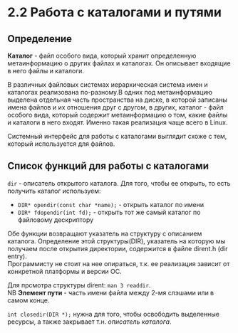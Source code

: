 # 2.2 Работа с каталогами и путями
## Определение

**Каталог** - файл особого вида, который хранит определенную метаинформацию о других файлах и каталогах. Он описывает входящие в него файлы и каталоги.

В различных файловых системах иерархическая система имен и каталогах реализована по-разному.В одних под метаинформацию выделена отдельная часть пространства на диске, в которой записаны имена файлов и их отношения друг с другом, в других, каталог - файл особого вида, который содержит метаинформацию о том, какие файлы и каталоги в него входят. Именно такая реализация чаще всего в Linux.

Системный интерфейс для работы с каталогами выглядит схоже с тем, который используется для файлов.
## Список функций для работы с каталогами

`dir` - описатель открытого каталога. Для того, чтобы ее открыть, то есть получить каталог используем:
* `DIR* opendir(const char *name);` - открыть каталог по имени
* `DIR* fdopendir(int fd);` - открыть тот же самый каталог по файловому  дескриптору

Обе функции возвращают указатель на структуру с описанием каталога. Определение этой структуры(DIR), указатель на которую мы получаем после открытия директории, содержится в файле dirent.h (dir entry).  
Программисту не стоит на нее опираться, т.к. ее реализация зависит от конкретной платформы и версии ОС.

Для прсмотра структуры dirent: `man 3 readdir`.  
NB **Элемент пути** - часть имени файла между 2-мя слэшами или в самом конце.

`int closedir(DIR *);` нужна для того, чтобы освободить выделенные ресурсы, а также закрывает т.н. *описатель каталога*.
